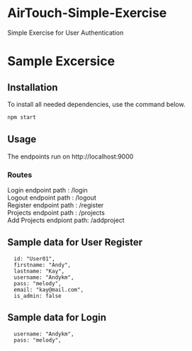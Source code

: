 # AirTouch-Simple-Exercise
Simple Exercise for User Authentication

# Sample Excersice 
## Installation
To install all needed dependencies, use the command below. 
```bash
npm start
```

## Usage
The endpoints run on http://localhost:9000
  ### Routes
  Login endpoint path : /login <br/>
  Logout endpoint path : /logout <br/>
  Register endpoint path : /register <br/>
  Projects endpoint path : /projects <br/>
  Add Projects endpiont path: /addproject

## Sample data for User Register
      id: "User01",
      firstname: "Andy",
      lastname: "Kay",
      username: "Andykm",
      pass: "melody",
      email: "kay@mail.com",
      is_admin: false
      
 ## Sample data for Login
      username: "Andykm",
      pass: "melody",
